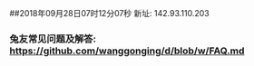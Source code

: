 ##2018年09月28日07时12分07秒 新址: 142.93.110.203
### 兔友常见问题及解答: https://github.com/wanggonging/d/blob/w/FAQ.md
